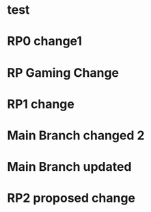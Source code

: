 # test

# RP0 change1

# RP Gaming Change

# RP1 change


# Main Branch changed 2


# Main Branch updated

# RP2 proposed change

